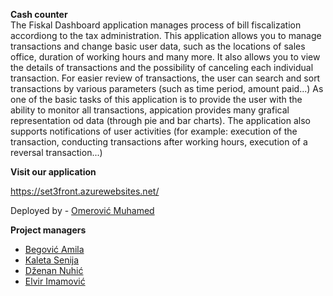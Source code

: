**Cash counter**  
The Fiskal Dashboard application manages process of bill fiscalization accordiong to the tax administration.
This application allows you to manage transactions and change basic user data, such as the locations of sales office, duration of working hours and many more.
It also allows you to view the details of transactions and the possibility of canceling each individual transaction.
For easier review of transactions, the user can search and sort transactions by various parameters (such as time period, amount paid...)
As one of the basic tasks of this application is to provide the user with the ability to monitor all transactions, appication provides many grafical representation od data
(through pie and bar charts). 
The application also supports notifications of user activities (for example: execution of the transaction, conducting transactions after working hours, execution of a reversal transaction...)

**Visit our application**

https://set3front.azurewebsites.net/

Deployed by - [Omerović Muhamed](https://github.com/momerovic4)  

**Project managers**
- [Begović Amila](https://github.com/abegovic6)  
- [Kaleta Senija](https://github.com/Senija)  
- [Dženan Nuhić](https://github.com/dnuhic)  
- [Elvir Imamović](https://github.com/eimamovic2)   
